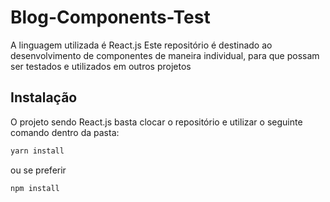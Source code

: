 # Blog-Components-Test

A linguagem utilizada é React.js
Este repositório é destinado ao desenvolvimento de componentes de maneira individual, para que possam ser testados e utilizados em outros projetos

## Instalação

O projeto sendo React.js basta clocar o repositório e utilizar o seguinte comando dentro da pasta:
```bash
yarn install
```
ou se preferir 
```bash
npm install
```